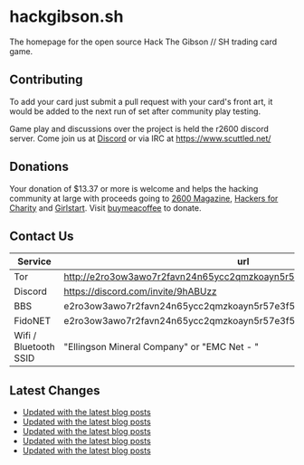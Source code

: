 # hackgibson.sh
The homepage for the open source Hack The Gibson // SH trading card game.


## Contributing

To add your card just submit a pull request with your card's front art, it would be added to the next run of set after community play testing.

Game play and discussions over the project is held the r2600 discord server. Come join us at [Discord](https://discord.com/invite/9hABUzz) or via IRC at https://www.scuttled.net/


## Donations

Your donation of $13.37 or more is welcome and helps the hacking community at large with proceeds going to [2600 Magazine](https://2600.com/), [Hackers for Charity](https://hackersforcharity.org) and [Girlstart](https://girlstart.org).  Visit [buymeacoffee](https://www.buymeacoffee.com/hackgibson.sh) to donate.


## Contact Us

Service | url
-|-
Tor | http://e2ro3ow3awo7r2favn24n65ycc2qmzkoayn5r57e3f56nvjwdcgg32ad.onion
Discord | https://discord.com/invite/9hABUzz
BBS | e2ro3ow3awo7r2favn24n65ycc2qmzkoayn5r57e3f56nvjwdcgg32ad.onion:23
FidoNET | e2ro3ow3awo7r2favn24n65ycc2qmzkoayn5r57e3f56nvjwdcgg32ad.onion:24554
Wifi / Bluetooth SSID | "Ellingson Mineral Company" or "EMC Net - <fidonet address>"

## Latest Changes
<!-- BLOG-POST-LIST:START -->
- [Updated with the latest blog posts](https://github.com/DFW2600/hackgibson.sh/commit/ad1f4aec96e493c8286b3e08270f5ff344cc040b)
- [Updated with the latest blog posts](https://github.com/DFW2600/hackgibson.sh/commit/07b9c743f51e359cc00773e44c45c78325b64cad)
- [Updated with the latest blog posts](https://github.com/DFW2600/hackgibson.sh/commit/b03dcc841c65f19cc8a738ea1a89cdf89d7cac53)
- [Updated with the latest blog posts](https://github.com/DFW2600/hackgibson.sh/commit/ae2489d7bd19cc6db58caf9a65716ec72551e8c4)
- [Updated with the latest blog posts](https://github.com/DFW2600/hackgibson.sh/commit/f0ea34b875346f69e28548e756e23f9588a4e873)
<!-- BLOG-POST-LIST:END -->
